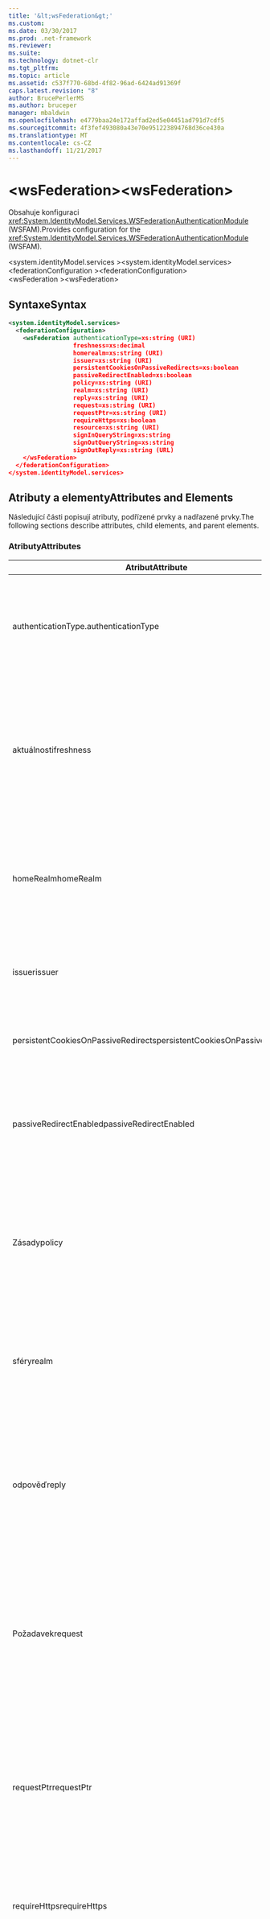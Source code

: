 ```yaml
---
title: '&lt;wsFederation&gt;'
ms.custom: 
ms.date: 03/30/2017
ms.prod: .net-framework
ms.reviewer: 
ms.suite: 
ms.technology: dotnet-clr
ms.tgt_pltfrm: 
ms.topic: article
ms.assetid: c537f770-68bd-4f82-96ad-6424ad91369f
caps.latest.revision: "8"
author: BrucePerlerMS
ms.author: bruceper
manager: mbaldwin
ms.openlocfilehash: e4779baa24e172affad2ed5e04451ad791d7cdf5
ms.sourcegitcommit: 4f3fef493080a43e70e951223894768d36ce430a
ms.translationtype: MT
ms.contentlocale: cs-CZ
ms.lasthandoff: 11/21/2017
---
```

# <a name="ltwsfederationgt"></a><span data-ttu-id="ad0c4-102">&lt;wsFederation&gt;</span><span class="sxs-lookup"><span data-stu-id="ad0c4-102">&lt;wsFederation&gt;</span></span>
<span data-ttu-id="ad0c4-103">Obsahuje konfiguraci <xref:System.IdentityModel.Services.WSFederationAuthenticationModule> (WSFAM).</span><span class="sxs-lookup"><span data-stu-id="ad0c4-103">Provides configuration for the <xref:System.IdentityModel.Services.WSFederationAuthenticationModule> (WSFAM).</span></span>  
  
<span data-ttu-id="ad0c4-104">\<system.identityModel.services ></span><span class="sxs-lookup"><span data-stu-id="ad0c4-104">\<system.identityModel.services></span></span>  
<span data-ttu-id="ad0c4-105">\<federationConfiguration ></span><span class="sxs-lookup"><span data-stu-id="ad0c4-105">\<federationConfiguration></span></span>  
<span data-ttu-id="ad0c4-106">\<wsFederation ></span><span class="sxs-lookup"><span data-stu-id="ad0c4-106">\<wsFederation></span></span>  
  
## <a name="syntax"></a><span data-ttu-id="ad0c4-107">Syntaxe</span><span class="sxs-lookup"><span data-stu-id="ad0c4-107">Syntax</span></span>  
  
```xml
<system.identityModel.services>  
  <federationConfiguration>  
    <wsFederation authenticationType=xs:string (URI)  
                  freshness=xs:decimal  
                  homerealm=xs:string (URI)  
                  issuer=xs:string (URI)  
                  persistentCookiesOnPassiveRedirects=xs:boolean  
                  passiveRedirectEnabled=xs:boolean  
                  policy=xs:string (URI)  
                  realm=xs:string (URI)  
                  reply=xs:string (URI)  
                  request=xs:string (URI)  
                  requestPtr=xs:string (URI)  
                  requireHttps=xs:boolean  
                  resource=xs:string (URI)  
                  signInQueryString=xs:string  
                  signOutQueryString=xs:string  
                  signOutReply=xs:string (URL)  
    </wsFederation>  
  </federationConfiguration>  
</system.identityModel.services>  
```  
  
## <a name="attributes-and-elements"></a><span data-ttu-id="ad0c4-108">Atributy a elementy</span><span class="sxs-lookup"><span data-stu-id="ad0c4-108">Attributes and Elements</span></span>  
 <span data-ttu-id="ad0c4-109">Následující části popisují atributy, podřízené prvky a nadřazené prvky.</span><span class="sxs-lookup"><span data-stu-id="ad0c4-109">The following sections describe attributes, child elements, and parent elements.</span></span>  
  
### <a name="attributes"></a><span data-ttu-id="ad0c4-110">Atributy</span><span class="sxs-lookup"><span data-stu-id="ad0c4-110">Attributes</span></span>  
  
|<span data-ttu-id="ad0c4-111">Atribut</span><span class="sxs-lookup"><span data-stu-id="ad0c4-111">Attribute</span></span>|<span data-ttu-id="ad0c4-112">Popis</span><span class="sxs-lookup"><span data-stu-id="ad0c4-112">Description</span></span>|  
|---------------|-----------------|  
|<span data-ttu-id="ad0c4-113">authenticationType.</span><span class="sxs-lookup"><span data-stu-id="ad0c4-113">authenticationType</span></span>|<span data-ttu-id="ad0c4-114">Identifikátor URI, který určuje typ ověřování.</span><span class="sxs-lookup"><span data-stu-id="ad0c4-114">A URI that specifies the authentication type.</span></span> <span data-ttu-id="ad0c4-115">Nastaví parametr wauth WS-Federation požádat o přihlášení.</span><span class="sxs-lookup"><span data-stu-id="ad0c4-115">Sets the WS-Federation sign-in request wauth parameter.</span></span> <span data-ttu-id="ad0c4-116">Volitelné.</span><span class="sxs-lookup"><span data-stu-id="ad0c4-116">Optional.</span></span> <span data-ttu-id="ad0c4-117">Výchozí hodnota je prázdný řetězec, který určuje, že parametr wauth není zahrnutý v požadavku.</span><span class="sxs-lookup"><span data-stu-id="ad0c4-117">The default is an empty string, which specifies that the wauth parameter is not included in the request.</span></span>|  
|<span data-ttu-id="ad0c4-118">aktuálnosti</span><span class="sxs-lookup"><span data-stu-id="ad0c4-118">freshness</span></span>|<span data-ttu-id="ad0c4-119">Požadované maximální stáří požadavků na ověření v minutách.</span><span class="sxs-lookup"><span data-stu-id="ad0c4-119">The desired maximum age of authentication requests, in minutes.</span></span> <span data-ttu-id="ad0c4-120">Nastaví parametr wfresh WS-Federation požádat o přihlášení.</span><span class="sxs-lookup"><span data-stu-id="ad0c4-120">Sets the WS-Federation sign-in request wfresh parameter.</span></span> <span data-ttu-id="ad0c4-121">Volitelné.</span><span class="sxs-lookup"><span data-stu-id="ad0c4-121">Optional.</span></span> <span data-ttu-id="ad0c4-122">Výchozí hodnota je nula.</span><span class="sxs-lookup"><span data-stu-id="ad0c4-122">The default is zero.</span></span> <span data-ttu-id="ad0c4-123">Volitelné.</span><span class="sxs-lookup"><span data-stu-id="ad0c4-123">Optional.</span></span> <span data-ttu-id="ad0c4-124">**Upozornění:** v další verzi rozhraní .NET Framework 4.5 `freshness` atribut bude typu `xs:string` a jeho výchozí hodnotu bude `null`.</span><span class="sxs-lookup"><span data-stu-id="ad0c4-124">**Warning:**  In the next release of .NET Framework 4.5, the `freshness` attribute will be of type `xs:string` and its default value will be `null`.</span></span>|  
|<span data-ttu-id="ad0c4-125">homeRealm</span><span class="sxs-lookup"><span data-stu-id="ad0c4-125">homeRealm</span></span>|<span data-ttu-id="ad0c4-126">Domovské sféry zprostředkovatele identity (IP) pro ověřování.</span><span class="sxs-lookup"><span data-stu-id="ad0c4-126">The home realm of the identity provider (IP) to use for authentication.</span></span> <span data-ttu-id="ad0c4-127">Nastaví parametr Wh WS-Federation požádat o přihlášení.</span><span class="sxs-lookup"><span data-stu-id="ad0c4-127">Sets the WS-Federation sign-in request whr parameter.</span></span> <span data-ttu-id="ad0c4-128">Volitelné.</span><span class="sxs-lookup"><span data-stu-id="ad0c4-128">Optional.</span></span> <span data-ttu-id="ad0c4-129">Výchozí hodnota je prázdný řetězec, který určuje, že parametr Wh není zahrnutý v požadavku.</span><span class="sxs-lookup"><span data-stu-id="ad0c4-129">The default is an empty string, which specifies that the whr parameter is not included in the request.</span></span>|  
|<span data-ttu-id="ad0c4-130">issuer</span><span class="sxs-lookup"><span data-stu-id="ad0c4-130">issuer</span></span>|<span data-ttu-id="ad0c4-131">Identifikátor URI určený vydavatel tokenu.</span><span class="sxs-lookup"><span data-stu-id="ad0c4-131">The URI of the intended token issuer.</span></span> <span data-ttu-id="ad0c4-132">Nastaví základní adresu URL služby WS-Federation žádostí o přihlášení a odhlášení požadavky vyžaduje.</span><span class="sxs-lookup"><span data-stu-id="ad0c4-132">Sets the base URL of WS-Federation sign-in requests and sign-out requests Required.</span></span>|  
|<span data-ttu-id="ad0c4-133">persistentCookiesOnPassiveRedirects</span><span class="sxs-lookup"><span data-stu-id="ad0c4-133">persistentCookiesOnPassiveRedirects</span></span>|<span data-ttu-id="ad0c4-134">Určuje, zda jsou vydané trvalé soubory cookie pro ověřování.</span><span class="sxs-lookup"><span data-stu-id="ad0c4-134">Specifies whether persistent cookies are issued on authentication.</span></span> <span data-ttu-id="ad0c4-135">Volitelné.</span><span class="sxs-lookup"><span data-stu-id="ad0c4-135">Optional.</span></span> <span data-ttu-id="ad0c4-136">Výchozí hodnota je "false", nejsou vydány soubory cookie.</span><span class="sxs-lookup"><span data-stu-id="ad0c4-136">The default is "false", cookies are not issued.</span></span>|  
|<span data-ttu-id="ad0c4-137">passiveRedirectEnabled</span><span class="sxs-lookup"><span data-stu-id="ad0c4-137">passiveRedirectEnabled</span></span>|<span data-ttu-id="ad0c4-138">Určuje, zda WSFAM k automatickému přesměrování neautorizovaných žádostí na služby tokenů zabezpečení.</span><span class="sxs-lookup"><span data-stu-id="ad0c4-138">Specifies whether the WSFAM is enabled to automatically redirect unauthorized requests to an STS.</span></span> <span data-ttu-id="ad0c4-139">Volitelné.</span><span class="sxs-lookup"><span data-stu-id="ad0c4-139">Optional.</span></span> <span data-ttu-id="ad0c4-140">Výchozí hodnota je "PRAVDA", jsou automaticky přesměrováno neautorizovaných žádostí.</span><span class="sxs-lookup"><span data-stu-id="ad0c4-140">The default is "true", unauthorized requests are automatically redirected.</span></span>|  
|<span data-ttu-id="ad0c4-141">Zásady</span><span class="sxs-lookup"><span data-stu-id="ad0c4-141">policy</span></span>|<span data-ttu-id="ad0c4-142">Adresa URL, která určuje umístění příslušné zásady pro použití na žádostí o přihlášení.</span><span class="sxs-lookup"><span data-stu-id="ad0c4-142">A URL that specifies the location of the relevant policy to use on sign-in requests.</span></span> <span data-ttu-id="ad0c4-143">Výchozí hodnota je prázdný řetězec.</span><span class="sxs-lookup"><span data-stu-id="ad0c4-143">The default is an empty string.</span></span> <span data-ttu-id="ad0c4-144">Nastaví parametr wp WS-Federation požádat o přihlášení.</span><span class="sxs-lookup"><span data-stu-id="ad0c4-144">Sets the WS-Federation sign-in request wp parameter.</span></span> <span data-ttu-id="ad0c4-145">Volitelné.</span><span class="sxs-lookup"><span data-stu-id="ad0c4-145">Optional.</span></span> <span data-ttu-id="ad0c4-146">Výchozí hodnota je prázdný řetězec, který určuje, že parametr wp není zahrnutý v požadavku.</span><span class="sxs-lookup"><span data-stu-id="ad0c4-146">The default is an empty string, which specifies that the wp parameter is not included in the request.</span></span>|  
|<span data-ttu-id="ad0c4-147">sféry</span><span class="sxs-lookup"><span data-stu-id="ad0c4-147">realm</span></span>|<span data-ttu-id="ad0c4-148">Identifikátor URI požadavku sféry.</span><span class="sxs-lookup"><span data-stu-id="ad0c4-148">The URI of the requesting realm.</span></span> <span data-ttu-id="ad0c4-149">(Identifikátor URI identifikující předávající strany (RP) do služby tokenů zabezpečení (STS).) Nastaví parametr žádosti žádost wtrealm přihlášení WS-Federation.</span><span class="sxs-lookup"><span data-stu-id="ad0c4-149">(A URI that identifies the relying party (RP) to the security token service (STS).) Sets the request wtrealm WS-Federation sign-in request parameter.</span></span> <span data-ttu-id="ad0c4-150">Požadováno.</span><span class="sxs-lookup"><span data-stu-id="ad0c4-150">Required.</span></span>|  
|<span data-ttu-id="ad0c4-151">odpověď</span><span class="sxs-lookup"><span data-stu-id="ad0c4-151">reply</span></span>|<span data-ttu-id="ad0c4-152">Adresa URL, který adresu, na které aplikace předávající stranu chcete dostávat odpovědi z Security Token Service (STS).</span><span class="sxs-lookup"><span data-stu-id="ad0c4-152">A URL that identifies the address at which the relying party (RP) application would like to receive replies from the Security Token Service (STS).</span></span> <span data-ttu-id="ad0c4-153">Nastaví parametr WS-Federation požádat o přihlášení wreply.</span><span class="sxs-lookup"><span data-stu-id="ad0c4-153">Sets the WS-Federation sign-in request wreply parameter.</span></span> <span data-ttu-id="ad0c4-154">Volitelné.</span><span class="sxs-lookup"><span data-stu-id="ad0c4-154">Optional.</span></span> <span data-ttu-id="ad0c4-155">Výchozí hodnota je prázdný řetězec, který určuje, že v požadavku není zahrnutý parametr wreply.</span><span class="sxs-lookup"><span data-stu-id="ad0c4-155">The default is an empty string, which specifies that the wreply parameter is not included in the request.</span></span>|  
|<span data-ttu-id="ad0c4-156">Požadavek</span><span class="sxs-lookup"><span data-stu-id="ad0c4-156">request</span></span>|<span data-ttu-id="ad0c4-157">Požadavek vystavování tokenů.</span><span class="sxs-lookup"><span data-stu-id="ad0c4-157">The token issuance request.</span></span> <span data-ttu-id="ad0c4-158">Nastaví parametr wreq WS-Federation požádat o přihlášení.</span><span class="sxs-lookup"><span data-stu-id="ad0c4-158">Sets the WS-Federation sign-in request wreq parameter.</span></span> <span data-ttu-id="ad0c4-159">Volitelné.</span><span class="sxs-lookup"><span data-stu-id="ad0c4-159">Optional.</span></span> <span data-ttu-id="ad0c4-160">Výchozí hodnota je prázdný řetězec, který určuje, že parametr wreq není zahrnutý v požadavku.</span><span class="sxs-lookup"><span data-stu-id="ad0c4-160">The default is an empty string, which specifies that the wreq parameter is not included in the request.</span></span> <span data-ttu-id="ad0c4-161">V požadavku není včetně wreq nebo parametr wreqptr znamená, že služba tokenů zabezpečení ví, jaký druh tokenu k vydání.</span><span class="sxs-lookup"><span data-stu-id="ad0c4-161">Not including the wreq or the wreqptr parameter in the request implies that the STS knows what kind of token to issue.</span></span>|  
|<span data-ttu-id="ad0c4-162">requestPtr</span><span class="sxs-lookup"><span data-stu-id="ad0c4-162">requestPtr</span></span>|<span data-ttu-id="ad0c4-163">Adresu URL, která určuje umístění vystavování tokenů požadavku.</span><span class="sxs-lookup"><span data-stu-id="ad0c4-163">A URL that specifies the location of the token issuance request.</span></span> <span data-ttu-id="ad0c4-164">Nastaví parametr wreqptr žádosti.</span><span class="sxs-lookup"><span data-stu-id="ad0c4-164">Sets the request wreqptr parameter.</span></span> <span data-ttu-id="ad0c4-165">Volitelné.</span><span class="sxs-lookup"><span data-stu-id="ad0c4-165">Optional.</span></span> <span data-ttu-id="ad0c4-166">Výchozí hodnota je prázdný řetězec, který určuje, že parametr wreqptr není zahrnutý v požadavku.</span><span class="sxs-lookup"><span data-stu-id="ad0c4-166">The default is an empty string, which specifies that the wreqptr parameter is not included in the request.</span></span> <span data-ttu-id="ad0c4-167">V požadavku není včetně wreq nebo parametr wreqptr znamená, že služba tokenů zabezpečení ví, jaký druh tokenu k vydání.</span><span class="sxs-lookup"><span data-stu-id="ad0c4-167">Not including the wreq or the wreqptr parameter in the request implies that the STS knows what kind of token to issue.</span></span>|  
|<span data-ttu-id="ad0c4-168">requireHttps</span><span class="sxs-lookup"><span data-stu-id="ad0c4-168">requireHttps</span></span>|<span data-ttu-id="ad0c4-169">Určuje, zda komunikace se službou tokenů zabezpečení (STS) musí používat protokol HTTPS.</span><span class="sxs-lookup"><span data-stu-id="ad0c4-169">Specifies whether communication with the security token service (STS) must use HTTPS protocol.</span></span> <span data-ttu-id="ad0c4-170">Volitelné.</span><span class="sxs-lookup"><span data-stu-id="ad0c4-170">Optional.</span></span> <span data-ttu-id="ad0c4-171">Výchozí hodnota je "PRAVDA", musí používat protokol HTTPS.</span><span class="sxs-lookup"><span data-stu-id="ad0c4-171">The default is "true", HTTPS must be used.</span></span>|  
|<span data-ttu-id="ad0c4-172">prostředek</span><span class="sxs-lookup"><span data-stu-id="ad0c4-172">resource</span></span>|<span data-ttu-id="ad0c4-173">Identifikátor URI, který identifikuje prostředek přistupuje, předávající strany (RP), na do služby tokenů zabezpečení (STS).</span><span class="sxs-lookup"><span data-stu-id="ad0c4-173">A URI that identifies the resource being accessed, the relying party (RP), to the to the security token service (STS).</span></span> <span data-ttu-id="ad0c4-174">Volitelné.</span><span class="sxs-lookup"><span data-stu-id="ad0c4-174">Optional.</span></span> <span data-ttu-id="ad0c4-175">Nastaví parametr wres WS-Federation požádat o přihlášení.</span><span class="sxs-lookup"><span data-stu-id="ad0c4-175">Sets the WS-Federation sign-in request wres parameter.</span></span> <span data-ttu-id="ad0c4-176">Volitelné.</span><span class="sxs-lookup"><span data-stu-id="ad0c4-176">Optional.</span></span> <span data-ttu-id="ad0c4-177">Výchozí hodnota je prázdný řetězec, který určuje, že parametr wres není zahrnutý v požadavku.</span><span class="sxs-lookup"><span data-stu-id="ad0c4-177">The default is an empty string, which specifies that the wres parameter is not included in the request.</span></span> <span data-ttu-id="ad0c4-178">**Poznámka:** wres je parametr starší verze.</span><span class="sxs-lookup"><span data-stu-id="ad0c4-178">**Note:**  wres is a legacy parameter.</span></span> <span data-ttu-id="ad0c4-179">Zadejte `realm` atribut místo toho použít parametr wtrealm.</span><span class="sxs-lookup"><span data-stu-id="ad0c4-179">Specify the `realm` attribute to use the wtrealm parameter instead.</span></span>|  
|<span data-ttu-id="ad0c4-180">signInQueryString</span><span class="sxs-lookup"><span data-stu-id="ad0c4-180">signInQueryString</span></span>|<span data-ttu-id="ad0c4-181">Poskytuje bod rozšiřitelnosti zadat parametry dotazu aplikace definovaná v adrese URL žádosti o přihlášení WS-Federation.</span><span class="sxs-lookup"><span data-stu-id="ad0c4-181">Provides an extensibility point to specify application defined query parameters in the WS-Federation sign-in request URL.</span></span> <span data-ttu-id="ad0c4-182">Volitelné.</span><span class="sxs-lookup"><span data-stu-id="ad0c4-182">Optional.</span></span> <span data-ttu-id="ad0c4-183">Výchozí hodnota je prázdný řetězec, který určuje, že žádné další parametry by měl být součástí požadavku.</span><span class="sxs-lookup"><span data-stu-id="ad0c4-183">The default is an empty string, which specifies that no additional parameters should be included in the request.</span></span> <span data-ttu-id="ad0c4-184">Parametry jsou zadané jako fragment řetězec dotazu, který je v následující podobě: `"param1=value1&param2=value2&param3=value3"` a tak dále.</span><span class="sxs-lookup"><span data-stu-id="ad0c4-184">The parameters are specified as a query string fragment using the following form: `"param1=value1&param2=value2&param3=value3"` and so on.</span></span> <span data-ttu-id="ad0c4-185">**Poznámka:** v konfiguračním souboru ' & "znak v řetězci dotazu, musí být určen pomocí jeho odkaz entity `&`.</span><span class="sxs-lookup"><span data-stu-id="ad0c4-185">**Note:**  In a configuration file the ‘&" character in the query string must be specified using its entity reference, `&`.</span></span>|  
|<span data-ttu-id="ad0c4-186">signOutQueryString</span><span class="sxs-lookup"><span data-stu-id="ad0c4-186">signOutQueryString</span></span>|<span data-ttu-id="ad0c4-187">Poskytuje bod rozšiřitelnosti zadat parametry dotazu aplikace definovaná v adrese URL žádosti o přihlášení WS-Federation.</span><span class="sxs-lookup"><span data-stu-id="ad0c4-187">Provides an extensibility point to specify application defined query parameters in the WS-Federation sign-in request URL.</span></span> <span data-ttu-id="ad0c4-188">Volitelné.</span><span class="sxs-lookup"><span data-stu-id="ad0c4-188">Optional.</span></span> <span data-ttu-id="ad0c4-189">Výchozí hodnota je prázdný řetězec, který určuje, že žádné další parametry by měl být součástí požadavku.</span><span class="sxs-lookup"><span data-stu-id="ad0c4-189">The default is an empty string, which specifies that no additional parameters should be included in the request.</span></span> <span data-ttu-id="ad0c4-190">Parametry jsou zadané jako fragment řetězec dotazu, který je v následující podobě: `"param1=value1&param2=value2&param3=value3"` a tak dále.</span><span class="sxs-lookup"><span data-stu-id="ad0c4-190">The parameters are specified as a query string fragment using the following form: `"param1=value1&param2=value2&param3=value3"` and so on.</span></span> <span data-ttu-id="ad0c4-191">**Poznámka:** v konfiguračním souboru ' & "znak v řetězci dotazu, musí být určen pomocí jeho odkaz entity `&`.</span><span class="sxs-lookup"><span data-stu-id="ad0c4-191">**Note:**  In a configuration file the ‘&" character in the query string must be specified using its entity reference, `&`.</span></span>|  
|<span data-ttu-id="ad0c4-192">signOutReply</span><span class="sxs-lookup"><span data-stu-id="ad0c4-192">signOutReply</span></span>|<span data-ttu-id="ad0c4-193">Určuje adresu URL, na kterou by měl být klienta přesměruje pomocí služby tokenů zabezpečení (STS) během pasivní odhlašování pomocí protokolu WS-Federation.</span><span class="sxs-lookup"><span data-stu-id="ad0c4-193">Specifies the URL to which the client should be redirected by the security token service (STS) during passive sign-out through the WS-Federation protocol.</span></span> <span data-ttu-id="ad0c4-194">Nastaví parametr wreply na žádost WS-Federation odhlášení.</span><span class="sxs-lookup"><span data-stu-id="ad0c4-194">Sets the wreply parameter on a WS-Federation sign-out request.</span></span> <span data-ttu-id="ad0c4-195">Volitelné.</span><span class="sxs-lookup"><span data-stu-id="ad0c4-195">Optional.</span></span> <span data-ttu-id="ad0c4-196">Výchozí hodnota je prázdný řetězec, který určuje, že žádné další parametry by měl být součástí požadavku.</span><span class="sxs-lookup"><span data-stu-id="ad0c4-196">The default is an empty string, which specifies that no additional parameters should be included in the request.</span></span>|  
  
### <a name="child-elements"></a><span data-ttu-id="ad0c4-197">Podřízené elementy</span><span class="sxs-lookup"><span data-stu-id="ad0c4-197">Child Elements</span></span>  
 <span data-ttu-id="ad0c4-198">Žádné</span><span class="sxs-lookup"><span data-stu-id="ad0c4-198">None</span></span>  
  
### <a name="parent-elements"></a><span data-ttu-id="ad0c4-199">Nadřazené elementy</span><span class="sxs-lookup"><span data-stu-id="ad0c4-199">Parent Elements</span></span>  
  
|<span data-ttu-id="ad0c4-200">Prvek</span><span class="sxs-lookup"><span data-stu-id="ad0c4-200">Element</span></span>|<span data-ttu-id="ad0c4-201">Popis</span><span class="sxs-lookup"><span data-stu-id="ad0c4-201">Description</span></span>|  
|-------------|-----------------|  
|[<span data-ttu-id="ad0c4-202">\<federationConfiguration ></span><span class="sxs-lookup"><span data-stu-id="ad0c4-202">\<federationConfiguration></span></span>](../../../../../docs/framework/configure-apps/file-schema/windows-identity-foundation/federationconfiguration.md)|<span data-ttu-id="ad0c4-203">Obsahuje nastavení, která konfigurace <xref:System.IdentityModel.Services.WSFederationAuthenticationModule> (WSFAM) a <xref:System.IdentityModel.Services.SessionAuthenticationModule> (SAM).</span><span class="sxs-lookup"><span data-stu-id="ad0c4-203">Contains the settings that configure the <xref:System.IdentityModel.Services.WSFederationAuthenticationModule> (WSFAM) and the <xref:System.IdentityModel.Services.SessionAuthenticationModule> (SAM).</span></span>|  
  
## <a name="remarks"></a><span data-ttu-id="ad0c4-204">Poznámky</span><span class="sxs-lookup"><span data-stu-id="ad0c4-204">Remarks</span></span>  
 <span data-ttu-id="ad0c4-205">Můžete použít `<wsFederation>` elementu, který chcete konfigurovat výchozí nastavení parametrů služby WS-Federation a výchozí chování pro WSFAM.</span><span class="sxs-lookup"><span data-stu-id="ad0c4-205">You can use the `<wsFederation>` element to configure default WS-Federation parameter settings and default behavior for the WSFAM.</span></span> <span data-ttu-id="ad0c4-206">Nastavení parametru služby WS-Federation definované v části `<wsFederation>` element nastavit ekvivalentní vlastnosti vystavené <xref:System.IdentityModel.Services.WSFederationAuthenticationModule> třídy.</span><span class="sxs-lookup"><span data-stu-id="ad0c4-206">WS-Federation parameter settings defined under the `<wsFederation>` element set equivalent properties exposed by the <xref:System.IdentityModel.Services.WSFederationAuthenticationModule> class.</span></span> <span data-ttu-id="ad0c4-207">Tyto vlastnosti zůstávají stejné pro každý požadavek vydal WSFAM.</span><span class="sxs-lookup"><span data-stu-id="ad0c4-207">These properties remain the same for every request issued by the WSFAM.</span></span> <span data-ttu-id="ad0c4-208">Můžete změnit parametry WS-Federation dynamicky během požadavku zpracování přidáním obslužných rutin událostí pro události vystavené WSFAM; například <xref:System.IdentityModel.Services.WSFederationAuthenticationModule.RedirectingToIdentityProvider> událostí.</span><span class="sxs-lookup"><span data-stu-id="ad0c4-208">You can change the WS-Federation parameters dynamically during request processing by adding event handlers for the events exposed by WSFAM; for example, the <xref:System.IdentityModel.Services.WSFederationAuthenticationModule.RedirectingToIdentityProvider> event.</span></span> <span data-ttu-id="ad0c4-209">Další informace najdete v dokumentaci pro <xref:System.IdentityModel.Services.WSFederationAuthenticationModule> třídy.</span><span class="sxs-lookup"><span data-stu-id="ad0c4-209">For more information, see the documentation for the <xref:System.IdentityModel.Services.WSFederationAuthenticationModule> class.</span></span>  
  
 <span data-ttu-id="ad0c4-210">`<wsFederation>` Element je reprezentována <xref:System.IdentityModel.Services.Configuration.WSFederationElement> třídy.</span><span class="sxs-lookup"><span data-stu-id="ad0c4-210">The `<wsFederation>` element is represented by the <xref:System.IdentityModel.Services.Configuration.WSFederationElement> class.</span></span> <span data-ttu-id="ad0c4-211">Samotný objekt konfigurace je reprezentována <xref:System.IdentityModel.Services.Configuration.WsFederationConfiguration> třídy.</span><span class="sxs-lookup"><span data-stu-id="ad0c4-211">The configuration object itself is represented by the <xref:System.IdentityModel.Services.Configuration.WsFederationConfiguration> class.</span></span> <span data-ttu-id="ad0c4-212">Jeden <xref:System.IdentityModel.Services.Configuration.WsFederationConfiguration> instance je nastavený na <xref:System.IdentityModel.Services.Configuration.FederationConfiguration> objektu, který je přístupný prostřednictvím <xref:System.IdentityModel.Services.FederatedAuthentication.FederationConfiguration%2A?displayProperty=nameWithType> vlastnost a poskytuje konfigurace WSFAM.</span><span class="sxs-lookup"><span data-stu-id="ad0c4-212">A single <xref:System.IdentityModel.Services.Configuration.WsFederationConfiguration> instance is set on the <xref:System.IdentityModel.Services.Configuration.FederationConfiguration> object that is accessed through the <xref:System.IdentityModel.Services.FederatedAuthentication.FederationConfiguration%2A?displayProperty=nameWithType> property and provides configuration for the WSFAM.</span></span>  
  
## <a name="example"></a><span data-ttu-id="ad0c4-213">Příklad</span><span class="sxs-lookup"><span data-stu-id="ad0c4-213">Example</span></span>  
 <span data-ttu-id="ad0c4-214">Následují XML `<wsFederation>` element, který určuje nastavení pro WSFAM.</span><span class="sxs-lookup"><span data-stu-id="ad0c4-214">The following XML shows a `<wsFederation>` element that specifies settings for the WSFAM.</span></span>  
  
> [!WARNING]
>  <span data-ttu-id="ad0c4-215">V tomto příkladu WSFAM není potřeba používat protokol HTTPS.</span><span class="sxs-lookup"><span data-stu-id="ad0c4-215">In this example, the WSFAM is not required to use HTTPS.</span></span> <span data-ttu-id="ad0c4-216">Důvodem je, že `requireHttps` atributu u `<wsFederation>` element je nastaven `false`.</span><span class="sxs-lookup"><span data-stu-id="ad0c4-216">This is because the `requireHttps` attribute on the `<wsFederation>` element is set `false`.</span></span> <span data-ttu-id="ad0c4-217">Toto nastavení se nedoporučuje pro většinu produkční prostředí, protože ho může představovat bezpečnostní riziko.</span><span class="sxs-lookup"><span data-stu-id="ad0c4-217">This setting is not recommended for most production environments as it may present a security risk.</span></span>  
  
```xml
<wsFederation passiveRedirectEnabled="true"   
              issuer="http://localhost:15839/wsFederationSTS/Issue"   
              realm="http://localhost:50969/"   
              reply="http://localhost:50969/"   
              requireHttps="false"   
              signOutReply="http://localhost:50969/SignedOutPage.html"   
              signOutQueryString="Param1=value2&Param2=value2"   
              persistentCookiesOnPassiveRedirects="true" />
```  
  
## <a name="see-also"></a><span data-ttu-id="ad0c4-218">Viz také</span><span class="sxs-lookup"><span data-stu-id="ad0c4-218">See Also</span></span>  
 <xref:System.IdentityModel.Services.WSFederationAuthenticationModule>  
 <xref:System.IdentityModel.Services.FederatedAuthentication.FederationConfiguration%2A?displayProperty=nameWithType>
